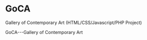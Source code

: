 # GoCA
Gallery of Contemporary Art (HTML/CSS/Javascript/PHP Project)

GoCA---Gallery of Contemporary Art
